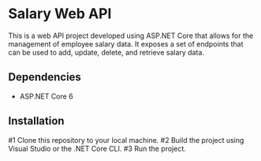# Salary Web API
This is a web API project developed using ASP.NET Core that allows for the management of employee salary data. It exposes a set of endpoints that can be used to add, update, delete, and retrieve salary data.

## Dependencies
* ASP.NET Core 6

## Installation
#1 Clone this repository to your local machine.
#2 Build the project using Visual Studio or the .NET Core CLI.
#3 Run the project.


